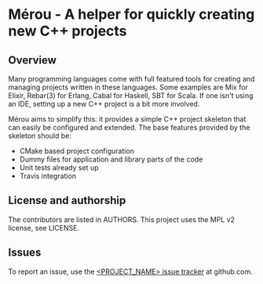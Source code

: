 # Mérou - A helper for quickly creating new C++ projects

## Overview

Many programming languages come with full featured tools for creating and managing projects written in these languages.
Some examples are Mix for Elixir, Rebar(3) for Erlang, Cabal for Haskell, SBT for Scala.
If one isn't using an IDE, setting up a new C++ project is a bit more involved.

Mérou aims to simplify this: it provides a simple C++ project skeleton that can easily be configured and extended.
The base features provided by the skeleton should be:

+ CMake based project configuration
+ Dummy files for application and library parts of the code
+ Unit tests already set up
+ Travis integration

## License and authorship

The contributors are listed in AUTHORS. This project uses the MPL v2 license, see LICENSE.

## Issues

To report an issue, use the [<PROJECT_NAME> issue tracker](https://github.com/radupopescu/merou/issues) at github.com.

